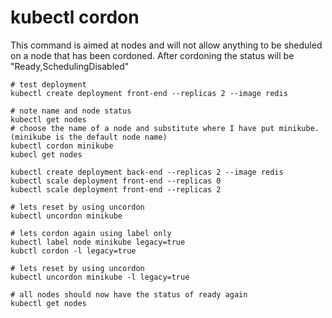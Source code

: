 # kubectl cordon

This command is aimed at nodes and will not allow anything to be sheduled on a node that has been cordoned.
After cordoning the status will be "Ready,SchedulingDisabled"

``` shell
# test deployment 
kubectl create deployment front-end --replicas 2 --image redis

# note name and node status
kubectl get nodes 
# choose the name of a node and substitute where I have put minikube. (minikube is the default node name)
kubectl cordon minikube
kubecl get nodes 

kubectl create deployment back-end --replicas 2 --image redis
kubectl scale deployment front-end --replicas 0
kubectl scale deployment front-end --replicas 2

# lets reset by using uncordon
kubectl uncordon minikube

# lets cordon again using label only 
kubectl label node minikube legacy=true
kubctl cordon -l legacy=true

# lets reset by using uncordon
kubectl uncordon minikube -l legacy=true

# all nodes should now have the status of ready again
kubectl get nodes 
```
